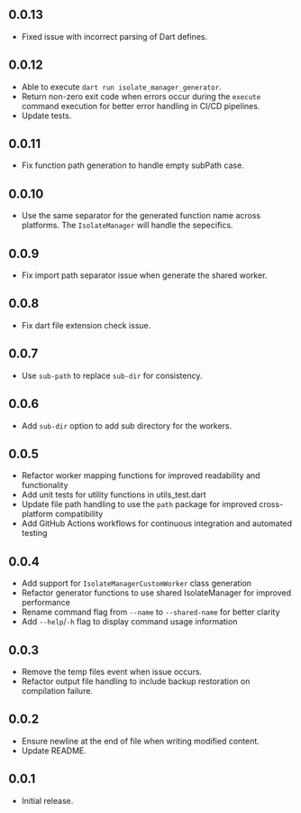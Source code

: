 ## 0.0.13

* Fixed issue with incorrect parsing of Dart defines.

## 0.0.12

* Able to execute `dart run isolate_manager_generator`.
* Return non-zero exit code when errors occur during the `execute` command execution for better error handling in CI/CD pipelines.
* Update tests.

## 0.0.11

* Fix function path generation to handle empty subPath case.

## 0.0.10

* Use the same separator for the generated function name across platforms. The `IsolateManager` will handle the sepecifics.

## 0.0.9

* Fix import path separator issue when generate the shared worker.

## 0.0.8

* Fix dart file extension check issue.

## 0.0.7

* Use `sub-path` to replace `sub-dir` for consistency.

## 0.0.6

* Add `sub-dir` option to add sub directory for the workers.

## 0.0.5

* Refactor worker mapping functions for improved readability and functionality
* Add unit tests for utility functions in utils_test.dart
* Update file path handling to use the `path` package for improved cross-platform compatibility
* Add GitHub Actions workflows for continuous integration and automated testing

## 0.0.4

* Add support for `IsolateManagerCustomWorker` class generation
* Refactor generator functions to use shared IsolateManager for improved performance
* Rename command flag from `--name` to `--shared-name` for better clarity
* Add `--help`/`-h` flag to display command usage information

## 0.0.3

* Remove the temp files event when issue occurs.
* Refactor output file handling to include backup restoration on compilation failure.

## 0.0.2

* Ensure newline at the end of file when writing modified content.
* Update README.

## 0.0.1

* Initial release.
